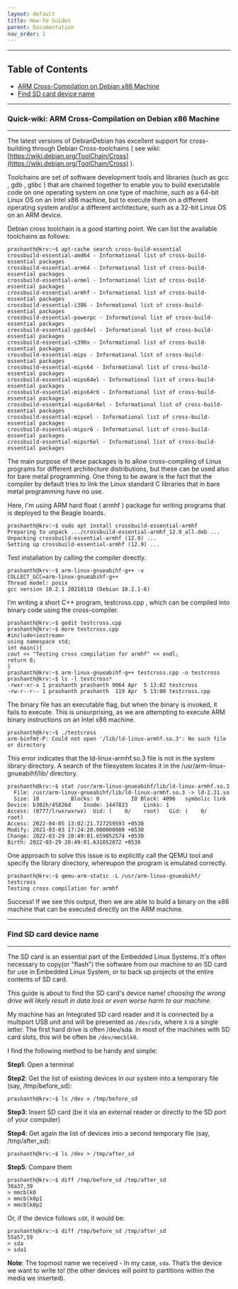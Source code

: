 ```yaml
---
layout: default
title: How-To Guides
parent: Documentation
nav_order: 1
---
```


---------------------------------------------------------------------------------------------------
## Table of Contents


- [ARM Cross-Compilation on Debian x86 Machine](#quick-wiki-arm-cross-compilation-on-debian-x86-machine)
- [Find SD card device name](#find-sd-card-device-name)

 --------------------------------------------------------------------------
 
### **Quick-wiki: ARM Cross-Compilation on Debian x86 Machine**
---
The latest versions of DebianDebian has excellent support for cross-building through Debian Cross-toolchains ( see wiki: [https://wiki.debian.org/ToolChain/Cross](https://wiki.debian.org/ToolChain/Cross) ).

Toolchains are set of software development tools and libraries (such as gcc , gdb , glibc ) that are chained together to enable you to build executable code on one operating system on one type of machine, such as a 64-bit Linux OS on an Intel x86 machine, but to execute them on a different operating system and/or a different architecture, such as a 32-bit Linux OS on an ARM device.

Debian cross toolchain is a good starting point. We can list the available toolchains as follows:
    
    prashanth@krv:~$ apt-cache search cross-build-essential
    crossbuild-essential-amd64 - Informational list of cross-build-essential packages
    crossbuild-essential-arm64 - Informational list of cross-build-essential packages
    crossbuild-essential-armel - Informational list of cross-build-essential packages
    crossbuild-essential-armhf - Informational list of cross-build-essential packages
    crossbuild-essential-i386 - Informational list of cross-build-essential packages
    crossbuild-essential-powerpc - Informational list of cross-build-essential packages
    crossbuild-essential-ppc64el - Informational list of cross-build-essential packages
    crossbuild-essential-s390x - Informational list of cross-build-essential packages
    crossbuild-essential-mips - Informational list of cross-build-essential packages
    crossbuild-essential-mips64 - Informational list of cross-build-essential packages
    crossbuild-essential-mips64el - Informational list of cross-build-essential packages
    crossbuild-essential-mips64r6 - Informational list of cross-build-essential packages
    crossbuild-essential-mips64r6el - Informational list of cross-build-essential packages
    crossbuild-essential-mipsel - Informational list of cross-build-essential packages
    crossbuild-essential-mipsr6 - Informational list of cross-build-essential packages
    crossbuild-essential-mipsr6el - Informational list of cross-build-essential packages

The main purpose of these packages is to allow cross-compiling of Linux programs for different architecture distributions, but these can be used also for bare metal programming. One thing to be aware is the fact that the compiler by default tries to link the Linux standard C libraries that in bare metal programming have no use.

Here, I'm using ARM hard float ( armhf ) package for writing programs that is
deployed to the Beagle boards.

    prashanth@krv:~$ sudo apt install crossbuild-essential-armhf
    Preparing to unpack .../crossbuild-essential-armhf_12.9_all.deb ...
    Unpacking crossbuild-essential-armhf (12.9) ...
    Setting up crossbuild-essential-armhf (12.9) ...

Test installation by calling the compiler directly.

    prashanth@krv:~$ arm-linux-gnueabihf-g++ -v
    COLLECT_GCC=arm-linux-gnueabihf-g++
    Thread model: posix
    gcc version 10.2.1 20210110 (Debian 10.2.1-6) 

I’m writing a short C++ program, testcross.cpp , which can be compiled into binary code using the cross-compiler.

    prashanth@krv:~$ gedit testcross.cpp
    prashanth@krv:~$ more testcross.cpp
    #include<iostream>
    using namespace std;
    int main(){
    cout << "Testing cross compilation for armhf" << endl;
    return 0;
    }
    prashanth@krv:~$ arm-linux-gnueabihf-g++ testcross.cpp -o testcross
    prashanth@krv:~$ ls -l testcross*
    -rwxr-xr-x 1 prashanth prashanth 9064 Apr  5 13:02 testcross
    -rw-r--r-- 1 prashanth prashanth  119 Apr  5 13:00 testcross.cpp

The binary file has an executable flag, but when the binary is invoked, it fails to execute. This is unsurprising, as we are attempting to execute ARM binary instructions on an Intel x86 machine.

    prashanth@krv:~$ ./testcross
    arm-binfmt-P: Could not open '/lib/ld-linux-armhf.so.3': No such file or directory

This error indicates that the ld-linux-armhf.so.3 file is not in the system library directory. A search of the filesystem locates it in the /usr/arm-linux-gnueabihf/lib/ directory.

    prashanth@krv:~$ stat /usr/arm-linux-gnueabihf/lib/ld-linux-armhf.so.3
      File: /usr/arm-linux-gnueabihf/lib/ld-linux-armhf.so.3 -> ld-2.31.so
      Size: 10        	Blocks: 0          IO Block: 4096   symbolic link
    Device: b302h/45826d	Inode: 1447823     Links: 1
    Access: (0777/lrwxrwxrwx)  Uid: (    0/    root)   Gid: (    0/    root)
    Access: 2022-04-05 13:02:21.727259593 +0530
    Modify: 2021-03-03 17:24:20.000000000 +0530
    Change: 2022-03-29 20:49:01.659052574 +0530
    Birth: 2022-03-29 20:49:01.631052872 +0530

One approach to solve this issue is to explicitly call the QEMU tool and specify the library directory, whereupon the program is emulated correctly.

    prashanth@krv:~$ qemu-arm-static -L /usr/arm-linux-gnueabihf/ testcross
    Testing cross compilation for armhf

Success! If we see this output, then we are able to build a binary on the x86 machine that can be executed directly on the ARM machine. 

 --------------------------------------------------------------------------
### **Find SD card device name**
 --------------------------------------------------------------------------
The SD card is an essential part of the Embedded Linux Systems. It's often necessary to copy(or "flash") the software from our machine to an SD card for use in Embedded Linux System, or to back up projects ot the entire contents of SD card.

This guide is about to find the SD card's device name! *choosing the wrong drive will likely result in data loss or even worse harm to our machine*.

My machine has an Integrated SD card reader and it is connected by a multiport USB unit and will be presented as `/dev/sdx`, where `X` is a single letter. The first hard drive is often /dev/sda. In most of the machines with SD card slots, this wiil be often be `/dev/mmcblk0`.

I find the following method to be handy and simple:

**Step1**: Open a terminal

**Step2**: Get the list of existing devices in our system into a temporary file (say, /tmp/before_sd):
      
    prashanth@krv:~$ ls /dev > /tmp/before_sd
     
**Step3**: Insert SD card (be it via an external reader or directly to the SD port of your computer)

**Step4**: Get again the list of devices into a second temporary file (say, /tmp/after_sd):
 
    prashanth@krv:~$ ls /dev > /tmp/after_sd
 
**Step5**: Compare them
   
    prashanth@krv:~$ diff /tmp/before_sd /tmp/after_sd
    36a37,39
    > mmcblk0
    > mmcblk0p1
    > mmcblk0p2
 
 Or, if the device follows `sdX`, it would be:
 
    prashanth@krv:~$ diff /tmp/before_sd /tmp/after_sd
    55a57,59
    > sda
    > sda1 
    

 
 **Note**: The topmost name we received - In my case, `sda`. That’s the device we want to write to! (the other devices will point to partitions within the media we inserted).

